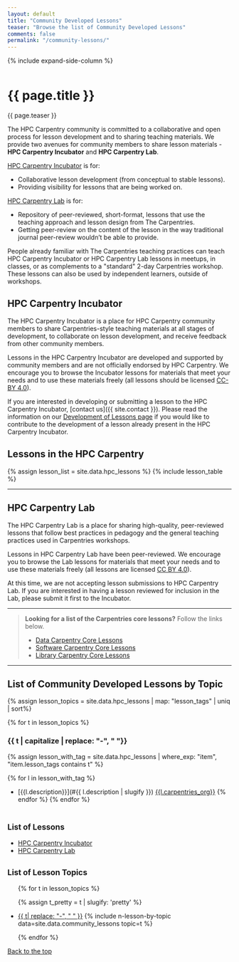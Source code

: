 ```yaml
---
layout: default
title: "Community Developed Lessons"
teaser: "Browse the list of Community Developed Lessons"
comments: false
permalink: "/community-lessons/"
---
```


{% include expand-side-column %}

<div class="row t30">

<div class="medium-8 column list-posts">

  <div itemprop="name">
  <h1>{{ page.title }}</h1>
  </div>

  <p class="teaser" itemprop="description">
    {{ page.teaser }}
  </p>


The HPC Carpentry community is committed to a collaborative and open process for
lesson development and to sharing teaching materials. We
provide two avenues for community members to share lesson
materials - **HPC Carpentry Incubator** and **HPC Carpentry Lab**.

[HPC Carpentry Incubator](#hpc-carpentry-incubator) is for:
* Collaborative lesson development (from conceptual to stable lessons).
* Providing visibility for lessons that are being worked on.

[HPC Carpentry Lab](#hpc-carpentry-lab) is for:
* Repository of peer-reviewed, short-format, lessons that use the teaching
  approach and lesson design from The Carpentries.
* Getting peer-review on the content of the lesson in the way traditional
  journal peer-review wouldn’t be able to provide.

People already familiar with The Carpentries teaching practices can teach
HPC Carpentry Incubator or HPC Carpentry Lab lessons in meetups, in classes,
or as complements to a "standard" 2-day Carpentries workshop.
These lessons can also be used by independent learners, outside of workshops.

## HPC Carpentry Incubator

The HPC Carpentry Incubator is a place for HPC Carpentry community members to
share Carpentries-style teaching materials at all stages of development, to
collaborate on lesson development, and receive feedback from other
community members.

Lessons in the HPC Carpentry Incubator are developed and supported by community
members and are not officially endorsed by HPC Carpentry. We encourage you to
browse the Incubator lessons for materials that meet your needs and to use these
materials freely (all lessons should be licensed
[CC-BY 4.0](https://creativecommons.org/licenses/by/4.0/)).

If you are interested in developing or submitting a lesson to the HPC Carpentry
Incubator,
[contact us]({{ site.contact }}).
Please read the information on our [Development of Lessons page](/involved-lessons/)
if you would like to contribute to the development of a lesson already present
in the HPC Carpentry Incubator.

## Lessons in the HPC Carpentry

{% assign lesson_list = site.data.hpc_lessons %}
{% include lesson_table %}

<hr>

## HPC Carpentry Lab

The HPC Carpentry Lab is a place for sharing high-quality, peer-reviewed lessons
that follow best practices in pedagogy and the general teaching practices used in
Carpentries workshops.

Lessons in HPC Carpentry Lab have been peer-reviewed.
We encourage you to browse the Lab lessons for materials that meet your needs and
to use these materials freely (all lessons are
licensed [CC BY 4.0](https://creativecommons.org/licenses/by/4.0/)).

At this time, we are not accepting lesson submissions to HPC Carpentry Lab. If
you are interested in having a lesson reviewed for inclusion in the Lab, please
submit it first to the Incubator.

<!--
## Lessons in the HPC Carpentry Lab

{% assign lesson_list = site.data.community_lessons | where: "hpc_carpentry_org","hpc-carpentry-lab" %}
{% include lesson_table %}
-->

<hr>

> **Looking for a list of the Carpentries core lessons?** Follow the links below.
> * [Data Carpentry Core Lessons](https://datacarpentry.org/lessons/)
> * [Software Carpentry Core Lessons](https://software-carpentry.org/lessons/index.html)
> * [Library Carpentry Core Lessons](https://librarycarpentry.org/lessons/)

<hr>

## List of Community Developed Lessons by Topic

{% assign lesson_topics = site.data.hpc_lessons | map: "lesson_tags" | uniq | sort%}

{% for t in lesson_topics %}

### {{ t | capitalize | replace: "-", " "}}

{% assign lesson_with_tag = site.data.hpc_lessons | where_exp: "item", "item.lesson_tags contains t" %}

{% for l in lesson_with_tag %}
- [{{l.description}}](#{{ l.description | slugify }}) <a href="#lessons-in-the-{{l.carpentries_org}}"><span class="{{ l.carpentries_org }} radius label">{{l.carpentries_org}}</span></a>
{% endfor %}
{% endfor %}

</div>

<div class="medium-4 column list-tags">

<h2><small>List of Lessons</small></h2>

* <a href="#lessons-in-the-hpc-carpentry-incubator">HPC Carpentry Incubator</a>
* <a href="#lessons-in-the-hpc-carpentry-lab">HPC Carpentry Lab</a>

<h2><small>List of Lesson Topics</small></h2>
<ul>

{% for t in lesson_topics %}

{% assign t_pretty = t | slugify: 'pretty' %}
<li><a href="#{{t_pretty}}">{{ t| replace: "-", " " }}</a> {% include n-lesson-by-topic data=site.data.community_lessons topic=t %}</li>

{% endfor %}

</ul>

<div style="position: sticky; top: 4rem;">
  <a href="#top-of-page"><i class="fas fa-chevron-up"></i> Back to the top</a>
</div>


</div>

</div>
